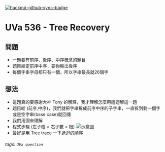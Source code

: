 [![hackmd-github-sync-badge](https://hackmd.io/9akAela3S-WzT52w9V2NpQ/badge)](https://hackmd.io/9akAela3S-WzT52w9V2NpQ)
# UVa 536 - Tree Recovery





## 問題
* 一題要有前序、後序、中序概念的題目
* 題目給定前序中序，要你輸出後序
* 每個字串字母都只有一個，所以字串最長就26個字


## 想法
* 這題真的要感謝大神 Tony 的解釋，我才理解怎麼用遞迴解這一題
* 題目給 (前序,中序)，我們就把字串拆成前序中序的子字串，一直拆到剩一個字或是空字串(base case)就回傳
* 我們用圖來理解
* 程式步驟 (左子樹 > 右子數 > 根)
![示意圖](https://i.imgur.com/r3elz9R.png)
* 最好是用 Tree trace 一下遞迴的順序

###### tags: `UVa question`
